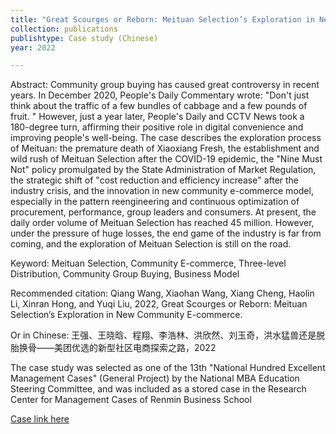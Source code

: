 ```yaml
---
title: "Great Scourges or Reborn: Meituan Selection’s Exploration in New Community E-commerce"
collection: publications
publishtype: Case study (Chinese)
year: 2022

---
```


Abstract: Community group buying has caused great controversy in recent years. In December 2020, People's Daily Commentary wrote: "Don't just think about the traffic of a few bundles of cabbage and a few pounds of fruit. " However, just a year later, People's Daily and CCTV News took a 180-degree turn, affirming their positive role in digital convenience and improving people's well-being. The case describes the exploration process of Meituan: the premature death of Xiaoxiang Fresh, the establishment and wild rush of Meituan Selection after the COVID-19 epidemic, the "Nine Must Not" policy promulgated by the State Administration of Market Regulation, the strategic shift of "cost reduction and efficiency increase" after the industry crisis, and the innovation in new community e-commerce model, especially in the pattern reengineering and continuous optimization of procurement, performance, group leaders and consumers. At present, the daily order volume of Meituan Selection has reached 45 million. However, under the pressure of huge losses, the end game of the industry is far from coming, and the exploration of Meituan Selection is still on the road.

Keyword: Meituan Selection, Community E-commerce, Three-level Distribution, Community Group Buying, Business Model

Recommended citation: Qiang Wang, Xiaohan Wang, Xiang Cheng, Haolin Li, Xinran Hong, and Yuqi Liu, 2022, Great Scourges or Reborn: Meituan Selection’s Exploration in New Community E-commerce. 

Or in Chinese: 王强、王晓晗、程翔、李浩林、洪欣然、刘玉奇，洪水猛兽还是脱胎换骨——美团优选的新型社区电商探索之路，2022

The case study was selected as one of the 13th "National Hundred Excellent Management Cases" (General Project) by the National MBA Education Steering Committee, and was included as a stored case in the Research Center for Management Cases of Renmin Business School

[Case link here](https://casecenter.rmbs.ruc.edu.cn/web/case_eninfo.php?ID=693)



<!--
permalink: /publication/2009-10-01-paper-title-number-1
excerpt: 'This paper is about the number 1. The number 2 is left for future work.'
venue: 'Journal 1'
paperurl: 'http://academicpages.github.io/files/paper1.pdf'
citation: 'Your Name, You. (2009). &quot;Paper Title Number 1.&quot; <i>Journal 1</i>. 1(1).' 
[Download paper here](http://academicpages.github.io/files/paper1.pdf)
-->
